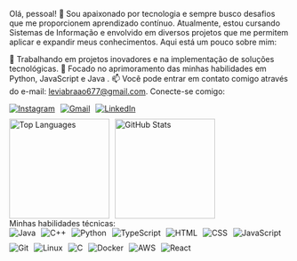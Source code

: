 Olá, pessoal! 👋
Sou apaixonado por tecnologia e sempre busco desafios que me proporcionem aprendizado contínuo. Atualmente, estou cursando Sistemas de Informação e envolvido em diversos projetos que me permitem aplicar e expandir meus conhecimentos. Aqui está um pouco sobre mim:

🔭 Trabalhando em projetos inovadores e na implementação de soluções tecnológicas.
🌱 Focado no aprimoramento das minhas habilidades em Python, JavaScript e Java .
📫 Você pode entrar em contato comigo através do e-mail: leviabraao677@gmail.com.
Conecte-se comigo:
<div style="display: flex; gap: 10px; flex-wrap: wrap;"> <a href="https://www.instagram.com/abraao7levi/?igshid=OGQ5ZDc2ODk2ZA%3D%3D" target="_blank"> <img src="https://img.shields.io/badge/-Instagram-E4405F?style=for-the-badge&logo=instagram&logoColor=white" alt="Instagram"> </a> <a href="mailto:leviabraao677@gmail.com" target="_blank"> <img src="https://img.shields.io/badge/-Gmail-D14836?style=for-the-badge&logo=gmail&logoColor=white" alt="Gmail"> </a> <a href="https://www.linkedin.com/in/abra%C3%A3o-levi-de-andrade-pessoa-vitoriano-53a636229" target="_blank"> <img src="https://img.shields.io/badge/-LinkedIn-0077B5?style=for-the-badge&logo=linkedin&logoColor=white" alt="LinkedIn"> </a> </div> <div style="display: flex; gap: 10px; margin-top: 10px;"> <a href="https://github.com/Abraao8levi" target="_blank"> <img loading="lazy" height="180em" src="https://github-readme-stats.vercel.app/api/top-langs/?username=Abraao8levi&layout=compact&langs_count=7&theme=blue-green" alt="Top Languages"> </a> <a href="https://github.com/Abraao8levi" target="_blank"> <img loading="lazy" height="180em" src="https://github-readme-stats.vercel.app/api?username=Abraao8levi&show_icons=true&theme=blue-green&include_all_commits=true&count_private=true" alt="GitHub Stats"> </a> </div>
Minhas habilidades técnicas:
<div style="display: flex; flex-wrap: wrap; gap: 10px;"> <img src="https://img.shields.io/badge/-Java-ED8B00?style=for-the-badge&logo=java&logoColor=white" alt="Java"> <img src="https://img.shields.io/badge/-C++-00599C?style=for-the-badge&logo=c%2B%2B&logoColor=white" alt="C++"> <img src="https://img.shields.io/badge/-Python-3776AB?style=for-the-badge&logo=python&logoColor=white" alt="Python"> <img src="https://img.shields.io/badge/-TypeScript-007ACC?style=for-the-badge&logo=typescript&logoColor=white" alt="TypeScript"> <img src="https://img.shields.io/badge/-HTML-E34F26?style=for-the-badge&logo=html5&logoColor=white" alt="HTML"> <img src="https://img.shields.io/badge/-CSS-1572B6?style=for-the-badge&logo=css3&logoColor=white" alt="CSS"> <img src="https://img.shields.io/badge/-JavaScript-F7DF1E?style=for-the-badge&logo=javascript&logoColor=black" alt="JavaScript"> <img src="https://img.shields.io/badge/-Git-F05032?style=for-the-badge&logo=git&logoColor=white" alt="Git"> <img src="https://img.shields.io/badge/-Linux-FCC624?style=for-the-badge&logo=linux&logoColor=black" alt="Linux"> <img src="https://img.shields.io/badge/-C-A8B9CC?style=for-the-badge&logo=c&logoColor=white" alt="C"> <img src="https://img.shields.io/badge/-Docker-2496ED?style=for-the-badge&logo=docker&logoColor=white" alt="Docker"> <img src="https://img.shields.io/badge/-AWS-FF9900?style=for-the-badge&logo=amazon-aws&logoColor=white" alt="AWS"> <img src="https://img.shields.io/badge/-React-61DAFB?style=for-the-badge&logo=react&logoColor=black" alt="React"> </div>
